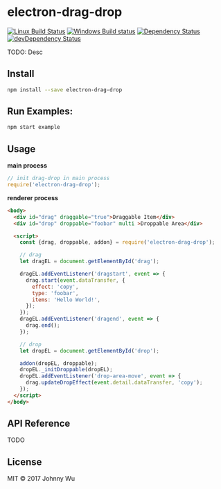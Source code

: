 # electron-drag-drop

[![Linux Build Status](https://travis-ci.org/electron-utils/electron-drag-drop.svg?branch=master)](https://travis-ci.org/electron-utils/electron-drag-drop)
[![Windows Build status](https://ci.appveyor.com/api/projects/status/h5713cd00dcpvcnl?svg=true)](https://ci.appveyor.com/project/jwu/electron-drag-drop)
[![Dependency Status](https://david-dm.org/electron-utils/electron-drag-drop.svg)](https://david-dm.org/electron-utils/electron-drag-drop)
[![devDependency Status](https://david-dm.org/electron-utils/electron-drag-drop/dev-status.svg)](https://david-dm.org/electron-utils/electron-drag-drop#info=devDependencies)

TODO: Desc

## Install

```bash
npm install --save electron-drag-drop
```

## Run Examples:

```bash
npm start example
```

## Usage

**main process**

```javascript
// init drag-drop in main process
require('electron-drag-drop');
```

**renderer process**

```html
<body>
  <div id="drag" draggable="true">Draggable Item</div>
  <div id="drop" droppable="foobar" multi >Droppable Area</div>

  <script>
    const {drag, droppable, addon} = require('electron-drag-drop');

    // drag
    let dragEL = document.getElementById('drag');

    dragEL.addEventListener('dragstart', event => {
      drag.start(event.dataTransfer, {
        effect: 'copy',
        type: 'foobar',
        items: 'Hello World!',
      });
    });
    dragEL.addEventListener('dragend', event => {
      drag.end();
    });

    // drop
    let dropEL = document.getElementById('drop');

    addon(dropEL, droppable);
    dropEL._initDroppable(dropEL);
    dropEL.addEventListener('drop-area-move', event => {
      drag.updateDropEffect(event.detail.dataTransfer, 'copy');
    });
  </script>
</body>
```

## API Reference

TODO

## License

MIT © 2017 Johnny Wu

